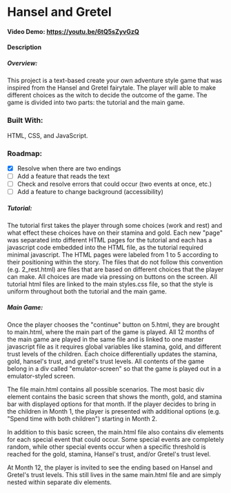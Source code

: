 # Hansel and Gretel
#### Video Demo: https://youtu.be/6tQ5sZyvGzQ
#### Description

##### Overview:
This project is a text-based create your own adventure style game that was inspired from the Hansel and Gretel fairytale. The player will able to make different choices as the witch to decide the outcome of the game. The game is divided into two parts: the tutorial and the main game.

### Built With:
HTML, CSS, and JavaScript.

### Roadmap:
- [x] Resolve when there are two endings
- [ ] Add a feature that reads the text
- [ ] Check and resolve errors that could occur (two events at once, etc.)
- [ ] Add a feature to change background (accessibility)

##### Tutorial:
The tutorial first takes the player through some choices (work and rest) and what effect these choices have on their stamina and gold. Each new "page" was separated into different HTML pages for the tutorial and each has a javascript code embedded into the HTML file, as the tutorial required minimal javascript. The HTML pages were labeled from 1 to 5 according to their positioning within the story. The files that do not follow this convention (e.g. 2_rest.html) are files that are based on different choices that the player can make. All choices are made via pressing on buttons on the screen. All tutorial html files are linked to the main styles.css file, so that the style is uniform throughout both the tutorial and the main game.

##### Main Game:
Once the player chooses the "continue" button on 5.html, they are brought to main.html, where the main part of the game is played. All 12 months of the main game are played in the same file and is linked to one master javascript file as it requires global variables like stamina, gold, and different trust levels of the children. Each choice differentially updates the stamina, gold, hansel's trust, and gretel's trust levels. All contents of the game belong in a div called "emulator-screen" so that the game is played out in a emulator-styled screen.

The file main.html contains all possible scenarios. The most basic div element contains the basic screen that shows the month, gold, and stamina bar with displayed options for that month. If the player decides to bring in the children in Month 1, the player is presented with additional options (e.g. "Spend time with both children") starting in Month 2. 

In addition to this basic screen, the main.html file also contains div elements for each special event that could occur. Some special events are completely random, while other special events occur when a specific threshold is reached for the gold, stamina, Hansel's trust, and/or Gretel's trust level.

At Month 12, the player is invited to see the ending based on Hansel and Gretel's trust levels. This still lives in the same main.html file and are simply nested within separate div elements.
